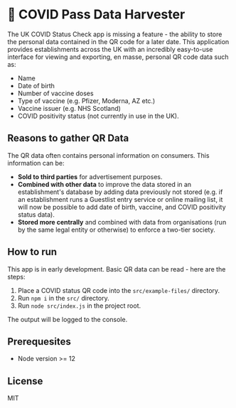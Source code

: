 # 📱 COVID Pass Data Harvester

The UK COVID Status Check app is missing a feature - the ability to store the personal data contained in the QR code for a later date. This application provides establishments across the UK with an incredibly easy-to-use interface for viewing and exporting, en masse, personal QR code data such as:

* Name
* Date of birth
* Number of vaccine doses
* Type of vaccine (e.g. Pfizer, Moderna, AZ etc.)
* Vaccine issuer (e.g. NHS Scotland)
* COVID positivity status (not currently in use in the UK).

<!--This app has been tested with the NHS Scotland COVID Pass Verifier and NHS Scotland COVID Status apps.-->

## Reasons to gather QR Data

The QR data often contains personal information on consumers. This information can be:

* **Sold to third parties** for advertisement purposes.
* **Combined with other data** to improve the data stored in an establishment's database by adding data previously not stored (e.g. if an establishment runs a Guestlist entry service or online mailing list, it will now be possible to add date of birth, vaccine, and COVID positivity status data).
* **Stored more centrally** and combined with data from organisations (run by the same legal entity or otherwise) to enforce a two-tier society.


## How to run

This app is in early development. Basic QR data can be read - here are the steps:

1. Place a COVID status QR code into the `src/example-files/` directory.
1. Run `npm i` in the `src/` directory.
1. Run `node src/index.js` in the project root.

The output will be logged to the console.

## Prerequesites

* Node version >= 12

## License

MIT